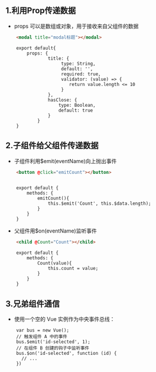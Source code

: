 ## 1.利用Prop传递数据
* props 可以是数组或对象，用于接收来自父组件的数据
````html
    <modal title="modal标题"></modal>
````
````ecmascript 6
    export default{
        props: {
                title: {
                     type: String,
                     default: '',
                     required: true,
                     validator: (value) => {
                        return value.length <= 10
                     }
                },
                hasClose: {
                    type: Boolean,
                    default: true
                }		
            }
    }
````

## 2.子组件给父组件传递数据
* 子组件利用$emit(eventName)向上抛出事件
````html
    <button @click="emitCount"></button>
````
````ecmascript 6
    
    export default {
        methods: {
            emitCount(){
                this.$emit('Count', this.$data.length);
            }
        }
    }
```` 
* 父组件用$on(eventName)监听事件
````html
    <child @Count="Count"></child>
````
````ecmascript 6
    export default {
        methods: {
            Count(value){
                this.count = value;
            }
        }
    }
````

## 3.兄弟组件通信
* 使用一个空的 Vue 实例作为中央事件总线：
````ecmascript 6
    var bus = new Vue();
    // 触发组件 A 中的事件
    bus.$emit('id-selected', 1);
    // 在组件 B 创建的钩子中监听事件
    bus.$on('id-selected', function (id) {
      // ...
    })
````